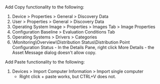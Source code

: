
Add Copy functionality to the following:

1. Device > Properties > General > Discovery Data
1. User > Properties > General > Discovery Data
1. Operating System Image > Properties > Images Tab > Image Properties
1. Configuration Baseline > Evaluation Conditions Tab
1. Operating Systems > Drivers > Categories
1. \Monitoring\Overview\Distribution Status\Distribution Point Configuration Status - In the Details Pane, right click More Details - the Asset Message dialog doesn't allow copy.

Add Paste functionality to the following:

1. Devices > Import Computer Information > Import single computer
    - Right click + paste works, but CTRL+V does not.
